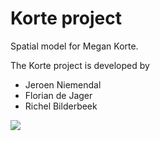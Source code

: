 # Korte project

Spatial model for Megan Korte.

The Korte project is developed by

 * Jeroen Niemendal
 * Florian de Jager
 * Richel Bilderbeek

![](Spatial-model.png)
